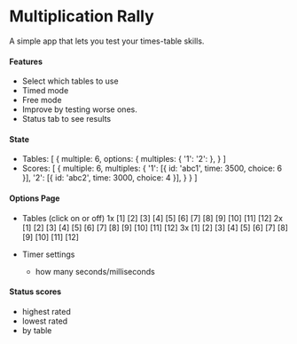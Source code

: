 # Multiplication Rally
A simple app that lets you test your times-table skills.


#### Features
* Select which tables to use
* Timed mode
* Free mode
* Improve by testing worse ones.
* Status tab to see results 



#### State
* Tables: [
    {
      multiple: 6,
      options: {
        multiples: {
          '1': 
          '2': 
      },
    }
  ]
* Scores: [
    {
      multiple: 6,
      multiples: {
        '1': [{ id: 'abc1', time: 3500, choice: 6 }],
        '2': [{ id: 'abc2', time: 3000, choice: 4 }],
      }
    }
  ]

#### Options Page
* Tables (click on or off)
1x [1] [2] [3] [4] [5] [6] [7] [8] [9] [10] [11] [12]
2x [1] [2] [3] [4] [5] [6] [7] [8] [9] [10] [11] [12]
3x [1] [2] [3] [4] [5] [6] [7] [8] [9] [10] [11] [12]

* Timer settings
  * how many seconds/milliseconds


#### Status scores
* highest rated
* lowest rated
* by table
